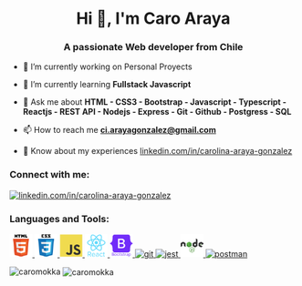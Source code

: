 <h1 align="center">Hi 👋, I'm Caro Araya</h1>
<h3 align="center">A passionate Web developer from Chile</h3>

- 🔭 I’m currently working on Personal Proyects

- 🌱 I’m currently learning **Fullstack Javascript**

- 💬 Ask me about **HTML - CSS3 - Bootstrap - Javascript - Typescript - Reactjs - REST API - Nodejs - Express - Git - Github - Postgress - SQL**

- 📫 How to reach me **ci.arayagonzalez@gmail.com**

- 📄 Know about my experiences [linkedin.com/in/carolina-araya-gonzalez](https://www.linkedin.com/in/carolina-araya-g/)

<h3 align="left">Connect with me:</h3>
<p align="left">
<a href="https://linkedin.com/in/linkedin.com/in/carolina-araya-gonzalez" target="blank"><img align="center" src="https://raw.githubusercontent.com/rahuldkjain/github-profile-readme-generator/master/src/images/icons/Social/linked-in-alt.svg" alt="linkedin.com/in/carolina-araya-gonzalez" height="30" width="40" /></a>
</p>

<h3 align="left">Languages and Tools:</h3>
<p align="left"> 
<a href="https://www.w3.org/html/" target="_blank" rel="noreferrer"> <img src="https://raw.githubusercontent.com/devicons/devicon/master/icons/html5/html5-original-wordmark.svg" alt="html5" width="40" height="40"/> </a> 
<a href="https://www.w3schools.com/css/" target="_blank" rel="noreferrer"> <img src="https://raw.githubusercontent.com/devicons/devicon/master/icons/css3/css3-original-wordmark.svg" alt="css3" width="40" height="40"/> </a> 
<a href="https://developer.mozilla.org/en-US/docs/Web/JavaScript" target="_blank" rel="noreferrer"> <img src="https://raw.githubusercontent.com/devicons/devicon/master/icons/javascript/javascript-original.svg" alt="javascript" width="40" height="40"/> </a> 
<a href="https://reactjs.org/" target="_blank" rel="noreferrer"> <img src="https://raw.githubusercontent.com/devicons/devicon/master/icons/react/react-original-wordmark.svg" alt="react" width="40" height="40"/> </a> 
<a href="https://getbootstrap.com" target="_blank" rel="noreferrer"> <img src="https://raw.githubusercontent.com/devicons/devicon/master/icons/bootstrap/bootstrap-plain-wordmark.svg" alt="bootstrap" width="40" height="40"/> </a> 
<a href="https://git-scm.com/" target="_blank" rel="noreferrer"> <img src="https://www.vectorlogo.zone/logos/git-scm/git-scm-icon.svg" alt="git" width="40" height="40"/> </a> 
<a href="https://jestjs.io" target="_blank" rel="noreferrer"> <img src="https://www.vectorlogo.zone/logos/jestjsio/jestjsio-icon.svg" alt="jest" width="40" height="40"/> </a> 
<a href="https://nodejs.org" target="_blank" rel="noreferrer"> <img src="https://raw.githubusercontent.com/devicons/devicon/master/icons/nodejs/nodejs-original-wordmark.svg" alt="nodejs" width="40" height="40"/> </a> 
<a href="https://postman.com" target="_blank" rel="noreferrer"> <img src="https://www.vectorlogo.zone/logos/getpostman/getpostman-icon.svg" alt="postman" width="40" height="40"/> </a> 



</p>

<p><img align="left" src="https://github-readme-stats.vercel.app/api/top-langs?username=caromokka&show_icons=true&locale=en&layout=compact" alt="caromokka" /></p>

<p>&nbsp;<img align="center" src="https://github-readme-stats.vercel.app/api?username=caromokka&show_icons=true&locale=en" alt="caromokka" /></p>

